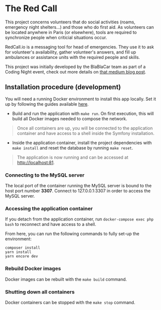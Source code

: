 # The Red Call


This project concerns volunteers that do social activities (roams, emergency night shelters...) and those who do first aid. As volunteers can be located anywhere in Paris (or elsewhere), tools are required to synchronize people when criticial situations occur.

RedCall.io is a messaging tool for head of emergencies. They use it to ask for volunteer's availability, gather volunteer's answers, and fill up ambulances or assistance units with the required people and skills.

This project was initially developed by the BlaBlaCar team as part of a Coding Night event, check out more details on [that medium blog post](https://medium.com/blablacar-tech/extending-our-principles-outside-blablacar-the-redalert-project-cf50110f0848).

## Installation procedure (development)

You will need a running Docker environment to install this app locally.
Set it up by following the guides available [here]([https://docs.docker.com/get-started/]).

* Build and run the application with `make run`. On first execution, this will build all Docker images needed to compose the network.

> Once all containers are up, you will be connected to the application container and have access to a shell inside the Symfony installation.

* Inside the application container, install the project dependencies with `make install` and reset the database by running `make reset`.

> The application is now running and can be accessed at [http://localhost:81]().

### Connecting to the MySQL server

The local port of the container running the MySQL server is bound to the host port number **3307**.
Connect to 127.0.0.1:3307 in order to access the MySQL server.

### Accessing the application container

If you detach from the application container, run `docker-compose exec php bash` to reconnect and have access to a shell.

From here, you can run the following commands to fully set-up the environment:

```
composer install
yarn install
yarn encore dev
```

### Rebuild Docker images

Docker images can be rebuilt with the `make build` command.

### Shutting down all containers

Docker containers can be stopped with the `make stop` command.

